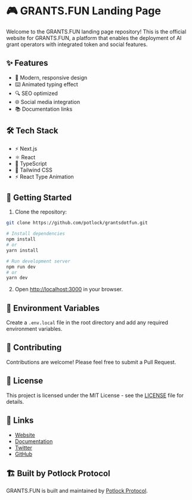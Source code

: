 # 🎮 GRANTS.FUN Landing Page

Welcome to the GRANTS.FUN landing page repository! This is the official website for GRANTS.FUN, a platform that enables the deployment of AI grant operators with integrated token and social features.

## ✨ Features

- 🎨 Modern, responsive design
- ⌨️ Animated typing effect
- 🔍 SEO optimized
- 🌐 Social media integration
- 📚 Documentation links

## 🛠️ Tech Stack

- ⚡ Next.js
- ⚛️ React
- 📝 TypeScript
- 🎨 Tailwind CSS
- ⚡ React Type Animation

## 🚀 Getting Started

1. Clone the repository:
```bash
git clone https://github.com/potlock/grantsdotfun.git

```

```bash
# Install dependencies
npm install
# or
yarn install

# Run development server
npm run dev
# or
yarn dev
```

2. Open [http://localhost:3000](http://localhost:3000) in your browser.

## 📝 Environment Variables

Create a `.env.local` file in the root directory and add any required environment variables.

## 🤝 Contributing

Contributions are welcome! Please feel free to submit a Pull Request.

## 📄 License

This project is licensed under the MIT License - see the [LICENSE](LICENSE) file for details.

## 🔗 Links

- [Website](https://grants.fun)
- [Documentation](https://docs.grants.fun)
- [Twitter](https://twitter.com/potlock_)
- [GitHub](https://github.com/potlock/grantsdotfun)

## 🏗 Built by Potlock Protocol

GRANTS.FUN is built and maintained by [Potlock Protocol](https://potlock.org).

